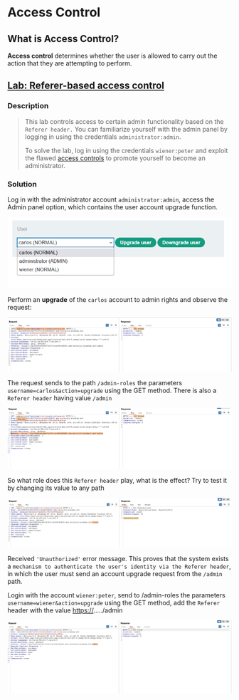 # Access Control

## What is Access Control?

**Access control** determines whether the user is allowed to carry out the action that they are attempting to perform.

## **[Lab: Referer-based access control](https://portswigger.net/web-security/access-control/lab-referer-based-access-control)**

### Description

> This lab controls access to certain admin functionality based on the `Referer header.` You can familiarize yourself with the admin panel by 
logging in using the credentials `administrator:admin`.
> 
> 
> To solve the lab, log in using the credentials `wiener:peter` and exploit the flawed [access controls](https://portswigger.net/web-security/access-control) to promote yourself to become an administrator.
> 

### Solution

Log in with the administrator account `administrator:admin`, access the Admin panel option, which contains the user account upgrade function.

![Untitled](Access%20Control%200ed379c2d9604539a36d00897490efe9/Untitled.png)

Perform an **upgrade** of the `carlos` account to admin rights and observe the request:

![Untitled](Access%20Control%200ed379c2d9604539a36d00897490efe9/Untitled%201.png)

The request sends to the path `/admin-roles` the parameters `username=carlos&action=upgrade` using the GET method. There is also a `Referer header` having value `/admin`

![Untitled](Access%20Control%200ed379c2d9604539a36d00897490efe9/Untitled%202.png)

So what role does this `Referer header` play, what is the effect? Try to test it by changing its value to any path

![Untitled](Access%20Control%200ed379c2d9604539a36d00897490efe9/Untitled%203.png)

Received `'Unauthorized'` error message. This proves that the system exists a `mechanism to authenticate the user's identity via the Referer header`, in which the user must send an account upgrade request from the `/admin` path.

Login with the account `wiener:peter`, send to /admin-roles the parameters `username=wiener&action=upgrade` using the GET method, add the `Referer` header with the value [https://](https://0aed00f6031ed0b7c0c86a80009c008c.web-security-academy/)…../admin

![Untitled](Access%20Control%200ed379c2d9604539a36d00897490efe9/Untitled%204.png)
